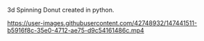3d Spinning Donut created in python.

https://user-images.githubusercontent.com/42748932/147441511-b5916f8c-35e0-4712-ae75-d9c54161486c.mp4

